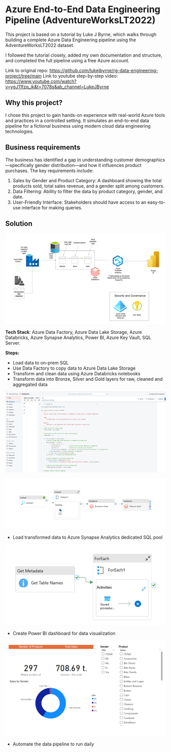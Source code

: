 #  Azure End-to-End Data Engineering Pipeline (AdventureWorksLT2022)

This project is based on a tutorial by Luke J Byrne, which walks through building a complete Azure Data Engineering pipeline using the AdventureWorksLT2022 dataset.

I followed the tutorial closely, added my own documentation and structure, and completed the full pipeline using a free Azure account.

Link to original repo: https://github.com/lukejbyrne/rg-data-engineering-project/tree/main
Link to youtube step-by-step video: https://www.youtube.com/watch?v=ygJ11fzq_ik&t=7078s&ab_channel=LukeJByrne

## Why this project?

I chose this project to gain hands-on experience with real-world Azure tools and practices in a controlled setting. It simulates an end-to-end data pipeline for a fictional business using modern cloud data engineering technologies.

## Business requirements

The business has identified a gap in understanding customer demographics—specifically gender distribution—and how it influences product purchases. The key requirements include:

1. Sales by Gender and Product Category: A dashboard showing the total products sold, total sales revenue, and a gender split among customers.
2. Data Filtering: Ability to filter the data by product category, gender, and date.
3. User-Friendly Interface: Stakeholders should have access to an easy-to-use interface for making queries.

## Solution

![Alt text](https://github.com/marttiil/adventureworks-azure-end-to-end-pipeline/blob/main/architecture/pipeline_overview.PNG?raw=true&v=2)

**Tech Stack**: Azure Data Factory, Azure Data Lake Storage, Azure Databricks, Azure Synapse Analytics, Power BI, Azure Key Vault, SQL Server.

**Steps:**
- Load data to on-prem SQL
- Use Data Factory to copy data to Azure Data Lake Storage
- Transform and clean data using Azure Databricks notebooks
- Transform data into Bronze, Silver and Gold layers for raw, cleaned and aggregated data
  
![Alt text](architecture/databricks_example_notebook_view.PNG)

![Alt text](architecture/ADF_pipeline.png)

- Load transformed data to Azure Synapse Analytics dedicated SQL pool
  
 ![Alt text](architecture/synapse_analytics_pipeline.PNG)

- Create Power BI dashboard for data visualization

 ![Alt text](powerbi/power_bi_dashboard.PNG)

- Automate the data pipeline to run daily

